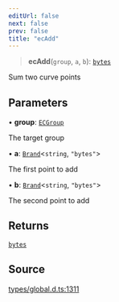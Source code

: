 ```yaml
---
editUrl: false
next: false
prev: false
title: "ecAdd"
---
```


> **ecAdd**(`group`, `a`, `b`): [`bytes`](../type-aliases/bytes.md)

Sum two curve points

## Parameters

• **group**: [`ECGroup`](../type-aliases/ECGroup.md)

The target group

• **a**: [`Brand`](../type-aliases/Brand.md)\<`string`, `"bytes"`\>

The first point to add

• **b**: [`Brand`](../type-aliases/Brand.md)\<`string`, `"bytes"`\>

The second point to add

## Returns

[`bytes`](../type-aliases/bytes.md)

## Source

[types/global.d.ts:1311](https://github.com/algorandfoundation/tealscript/blob/18ba30a9/types/global.d.ts#L1311)
